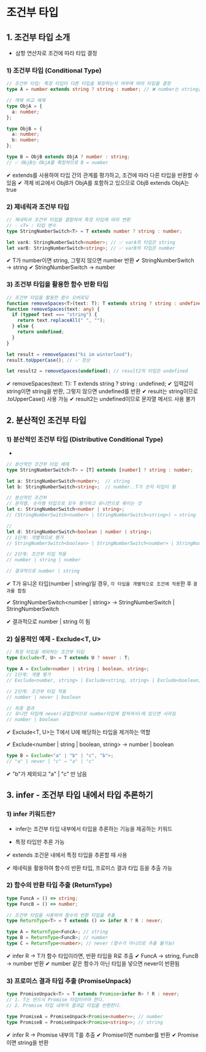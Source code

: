 # 조건부 타입

## 1. 조건부 타입 소개

- 삼항 연산자로 조건에 따라 타입 결정

### 1) 조건부 타입 (Conditional Type)

```ts
// 조건부 타입: 특정 타입이 다른 타입을 확장하는지 여부에 따라 타입을 결정
type A = number extends string ? string : number; // ❌ number는 string을 확장하지 않으므로 A = number

// 객체 비교 예제
type ObjA = {
  a: number;
};

type ObjB = {
  a: number;
  b: number;
};

type B = ObjB extends ObjA ? number : string; 
// ✅ ObjB는 ObjA를 확장하므로 B = number
```
✔ extends를 사용하여 타입 간의 관계를 평가하고, 조건에 따라 다른 타입을 반환할 수 있음
✔ 객체 비교에서 ObjB가 ObjA를 포함하고 있으므로 ObjB extends ObjA는 true


### 2) 제네릭과 조건부 타입

```ts
// 제네릭과 조건부 타입을 결합하여 특정 타입에 따라 변환
// - <T> : 타입 변수
type StringNumberSwitch<T> = T extends number ? string : number;

let varA: StringNumberSwitch<number>; // ✅ varA의 타입은 string
let varB: StringNumberSwitch<string>; // ✅ varB의 타입은 number
```
✔ T가 number이면 string, 그렇지 않으면 number 반환
✔ StringNumberSwitch<number> → string
✔ StringNumberSwitch<string> → number

### 3) 조건부 타입을 활용한 함수 반환 타입

```ts
// 조건부 타입을 활용한 함수 오버로딩
function removeSpaces<T>(text: T): T extends string ? string : undefined;
function removeSpaces(text: any) {
  if (typeof text === "string") {
    return text.replaceAll(" ", "");
  } else {
    return undefined;
  }
}

let result = removeSpaces("hi im winterlood");
result.toUpperCase(); // ✅ 정상

let result2 = removeSpaces(undefined); // result2의 타입은 undefined

```
✔ removeSpaces<T>(text: T): T extends string ? string : undefined;
✔ 입력값이 string이면 string을 반환, 그렇지 않으면 undefined를 반환
✔ result는 string이므로 .toUpperCase() 사용 가능
✔ result2는 undefined이므로 문자열 메서드 사용 불가

## 2. 분산적인 조건부 타입

### 1) 분산적인 조건부 타입 (Distributive Conditional Type)

- 

```ts
// 분산적인 조건부 타입 예제
type StringNumberSwitch<T> = [T] extends [number] ? string : number;

let a: StringNumberSwitch<number>;  // string
let b: StringNumberSwitch<string>;  // number..T가 숫자 타입이 됨

// 분산적인 조건부 
// 문자열, 숫자형 타입으로 모두 평가하고 유니언으로 묶이는 것
let c: StringNumberSwitch<number | string>; 
// (StringNumberSwitch<number> | StringNumberSwitch<string>) → string | number

//
let d: StringNumberSwitch<boolean | number | string>;
// 1단계: 개별적으로 평가
// StringNumberSwitch<boolean> | StringNumberSwitch<number> | StringNumberSwitch<string>

// 2단계: 조건부 타입 적용
// number | string | number

// 결과적으로 number | string

```
✔ T가 유니온 타입(number | string)일 경우, `각 타입을 개별적으로 조건에 적용`한 후 `결과를 합침`

✔ StringNumberSwitch<number | string> → StringNumberSwitch<number> | StringNumberSwitch<string>

✔ 결과적으로 number | string 이 됨

### 2) 실용적인 예제 - Exclude<T, U>

```ts
// 특정 타입을 제외하는 조건부 타입
type Exclude<T, U> = T extends U ? never : T;

type A = Exclude<number | string | boolean, string>;
// 1단계: 개별 평가
// Exclude<number, string> | Exclude<string, string> | Exclude<boolean, string>

// 2단계: 조건부 타입 적용
// number | never | boolean

// 최종 결과
// 유니언 타입에 never(공집합이므로 number타입에 합쳐져서)에 있으면 사라짐
// number | boolean

```
✔ Exclude<T, U>는 T에서 U에 해당하는 타입을 제거하는 역할

✔ Exclude<number | string | boolean, string> → number | boolean

```ts
type B = Exclude<"a" | "b" | "c", "b">; 
// "a" | never | "c" → "a" | "c"

```
✔ "b"가 제외되고 "a" | "c" 만 남음



## 3. infer - 조건부 타입 내에서 타입 추론하기

### 1) infer 키워드란?
- infer는 조건부 타입 내부에서 타입을 추론하는 기능을 제공하는 키워드

- 특정 타입만 추론 가능

✔ extends 조건문 내에서 특정 타입을 추론할 때 사용

✔ 제네릭을 활용하여 함수의 반환 타입, 프로미스 결과 타입 등을 추출 가능


### 2) 함수의 반환 타입 추출 (ReturnType<T>)

```ts
type FuncA = () => string;
type FuncB = () => number;

// 조건부 타입을 사용하여 함수의 반환 타입을 추출
type ReturnType<T> = T extends () => infer R ? R : never;

type A = ReturnType<FuncA>; // string
type B = ReturnType<FuncB>; // number
type C = ReturnType<number>; // never (함수가 아니므로 추출 불가능)

```
✔ infer R → T가 함수 타입이라면, 반환 타입을 R로 추출
✔ FuncA → string, FuncB → number 반환
✔ number 같은 함수가 아닌 타입을 넣으면 never이 반환됨

### 3) 프로미스 결과 타입 추출 (PromiseUnpack<T>)

```ts
type PromiseUnpack<T> = T extends Promise<infer R> ? R : never;
// 1. T는 반드시 Promise 타입이어야 한다.
// 2. Promise 타입 내부의 결과값 타입을 반환한다.

type PromiseA = PromiseUnpack<Promise<number>>; // number
type PromiseB = PromiseUnpack<Promise<string>>; // string

```
✔ infer R → Promise<T> 내부의 T를 추출
✔ Promise<number>이면 number를 반환
✔ Promise<string>이면 string을 반환
